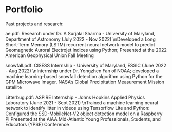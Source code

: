 # Portfolio
Past projects and research:

ae.pdf: Research under Dr. A Surjalal Sharma - University of Maryland, Department of Astronomy (July 2022 - Nov 2022)
\nDeveloped a Long Short-Term Memory (LSTM) recurrent neural network model to predict Geomagnetic Auroral Electrojet Indices using Python; Presented at the 2022 American Geophysical Union Fall Meeting

snowfall.pdf: CISESS Internship - University of Maryland, ESSIC (June 2022 - Aug 2022)
\nInternship under Dr. Yongzhen Fan of NOAA; developed a machine learning-based snowfall detection algorithm using Python for the GPM Microwave Imager, NASA’s Global Precipitation Measurement Mission satellite

Litterbug.pdf: ASPIRE Internship - Johns Hopkins Applied Physics Laboratory (June 2021 - Sept 2021)
\nTrained a machine learning neural network to identify litter in videos using Tensorflow Lite and Python: Configured the SSD-MobileNet-V2 object detection model on a Raspberry Pi
Presented at the AIAA Mid-Atlantic Young Professionals, Students, and Educators (YPSE) Conference


